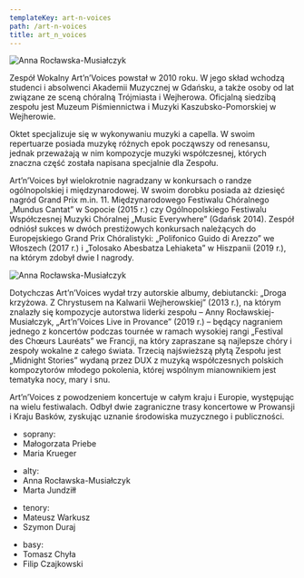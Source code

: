```yaml
---
templateKey: art-n-voices
path: /art-n-voices
title: art_n_voices
---
```

![Anna Rocławska-Musiałczyk](/img/art-n-voices-1.jpg "Art’n’Voices")
<div class="separator m-3"></div>
<p class="box bio__box bio__box--main">
    Zespół Wokalny Art’n’Voices powstał w 2010 roku. W jego skład wchodzą studenci i absolwenci Akademii Muzycznej w Gdańsku, a także osoby od lat związane ze sceną chóralną Trójmiasta i Wejherowa. Oficjalną siedzibą zespołu jest Muzeum Piśmiennictwa i Muzyki Kaszubsko-Pomorskiej w Wejherowie.
</p>
<div class="separator m-3"></div>
<p class="box bio__box">
    Oktet specjalizuje się w wykonywaniu muzyki a capella. W swoim repertuarze posiada muzykę różnych epok począwszy od renesansu, jednak przeważają w nim kompozycje muzyki współczesnej, których znaczna część została napisana specjalnie dla Zespołu.
</p>
<div class="separator m-3"></div>
<p class="box bio__box">
    Art’n’Voices był wielokrotnie nagradzany w konkursach o randze ogólnopolskiej i międzynarodowej. W swoim dorobku posiada aż dziesięć nagród Grand Prix m.in. 11. Międzynarodowego Festiwalu Chóralnego „Mundus Cantat” w Sopocie (2015 r.) czy Ogólnopolskiego Festiwalu Współczesnej Muzyki Chóralnej „Music Everywhere” (Gdańsk 2014). Zespół odniósł sukces w dwóch prestiżowych konkursach należących do Europejskiego Grand Prix Chóralistyki: „Polifonico Guido di Arezzo” we Włoszech (2017 r.) i „Tolosako Abesbatza Lehiaketa” w Hiszpanii (2019 r.), na którym zdobył dwie I nagrody.
</p>
<div class="separator m-3"></div>

![Anna Rocławska-Musiałczyk](/img/art-n-voices-2.jpg "Art’n’Voices")

<div class="separator m-3"></div>
<p class="box bio__box">
    Dotychczas Art’n’Voices wydał trzy autorskie albumy, debiutancki: „Droga krzyżowa. Z Chrystusem na Kalwarii Wejherowskiej” (2013 r.), na którym znalazły się kompozycje autorstwa liderki zespołu – Anny Rocławskiej-Musiałczyk, „Art’n’Voices Live in Provance” (2019 r.) – będący nagraniem jednego z koncertów podczas tournée w ramach wysokiej rangi „Festival des Chœurs Lauréats” we Francji, na który zapraszane są najlepsze chóry i zespoły wokalne z całego świata. Trzecią najświeższą płytą Zespołu jest „Midnight Stories” wydaną przez DUX z muzyką współczesnych polskich kompozytorów młodego pokolenia, której wspólnym mianownikiem jest tematyka nocy, mary i snu.
</p>
<div class="separator m-3"></div>
<p class="box bio__box">
    Art’n’Voices z powodzeniem koncertuje w całym kraju i Europie, występując na wielu festiwalach. Odbył dwie zagraniczne trasy koncertowe w Prowansji i Kraju Basków, zyskując uznanie środowiska muzycznego i publiczności.
</p>
<div class="separator m-3"></div>
<div class="box bio__box">
    <ul class="works__performers">
        <li>soprany:</li>
        <li>Małogorzata Priebe</li>
        <li>Maria Krueger</li>
    </ul>
    <ul class="works__performers">
        <li>alty:</li>
        <li>Anna Rocławska-Musiałczyk</li>
        <li>Marta Jundziłł</li>
    </ul>
    <ul class="works__performers">
        <li>tenory:</li>
        <li>Mateusz Warkusz</li>
        <li>Szymon Duraj</li>
    </ul>
    <ul class="works__performers">
        <li>basy:</li>
        <li>Tomasz Chyła</li>
        <li>Filip Czajkowski</li>
    </ul>
</div>
